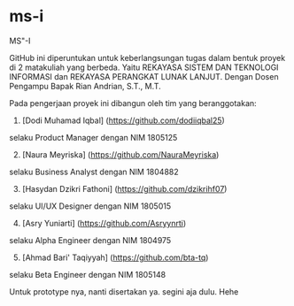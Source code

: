 # ms-i
MS"-I

GitHub ini diperuntukan untuk keberlangsungan tugas dalam bentuk proyek di 2 matakuliah yang berbeda. Yaitu REKAYASA SISTEM DAN TEKNOLOGI INFORMASI dan REKAYASA PERANGKAT LUNAK LANJUT. Dengan Dosen Pengampu Bapak Rian Andrian, S.T., M.T.

Pada pengerjaan proyek ini dibangun oleh tim yang beranggotakan:
1. [Dodi Muhamad Iqbal] (https://github.com/dodiiqbal25)

selaku Product Manager dengan NIM 1805125

2. [Naura Meyriska] (https://github.com/NauraMeyriska) 

selaku Business Analyst dengan NIM 1804882

3. [Hasydan Dzikri Fathoni] (https://github.com/dzikrihf07) 

selaku UI/UX Designer dengan NIM 1805015

4. [Asry Yuniarti] (https://github.com/Asryynrti) 

selaku Alpha Engineer dengan NIM 1804975

5. [Ahmad Bari' Taqiyyah] (https://github.com/bta-tq) 

selaku Beta Engineer dengan NIM 1805148



Untuk prototype nya, nanti disertakan ya. segini aja dulu. Hehe
